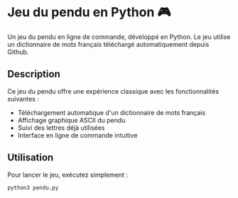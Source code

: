 # Jeu du pendu en Python 🎮

Un jeu du pendu en ligne de commande, développé en Python. Le jeu utilise un dictionnaire de mots français téléchargé automatiquement depuis Github.

## Description

Ce jeu du pendu offre une expérience classique avec les fonctionnalités suivantes :
- Téléchargement automatique d'un dictionnaire de mots français
- Affichage graphique ASCII du pendu
- Suivi des lettres déjà utilisées
- Interface en ligne de commande intuitive

## Utilisation
Pour lancer le jeu, exécutez simplement :

```bash
python3 pendu.py
```